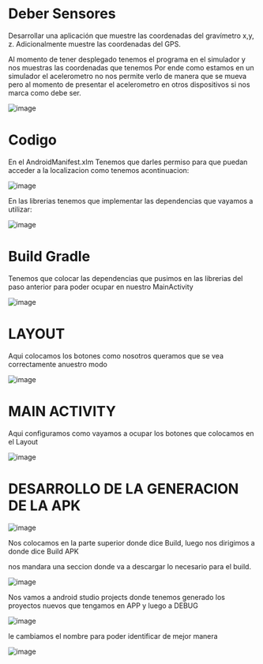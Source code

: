 # Deber Sensores
Desarrollar una aplicación que muestre las coordenadas del gravímetro x,y, z. Adicionalmente muestre las coordenadas del GPS. 

Al momento de tener desplegado tenemos el programa en el simulador y nos muestras las coordenadas que tenemos
Por ende como estamos en un simulador el acelerometro no nos permite verlo de manera que se mueva pero al momento de presentar el acelerometro en otros dispositivos si nos marca como debe ser.

![image](https://github.com/user-attachments/assets/427e4917-c9ab-4483-8b29-bbb8f18afa2b)

# Codigo

En el AndroidManifest.xlm
Tenemos que darles permiso para que puedan acceder a la localizacion como tenemos acontinuacion:

![image](https://github.com/user-attachments/assets/f7d23935-bf03-4042-bfc3-d6017aa4e144)

En las librerias tenemos que implementar las dependencias que vayamos a utilizar:

![image](https://github.com/user-attachments/assets/3882eec7-a384-4527-8867-5c30b5e19332)

# Build Gradle

Tenemos que colocar las dependencias que pusimos en las librerias del paso anterior para poder ocupar en nuestro MainActivity


![image](https://github.com/user-attachments/assets/3cf11083-ab7c-4f76-a8d5-07b8563848bf)


#  LAYOUT

Aqui colocamos los botones como nosotros queramos que se vea correctamente anuestro modo

![image](https://github.com/user-attachments/assets/1cb44a3a-ef3c-4722-9477-9e781eb967fd)



# MAIN ACTIVITY

Aqui configuramos como vayamos a ocupar los botones que colocamos en el Layout


![image](https://github.com/user-attachments/assets/c75dce6f-09b9-4dc0-8677-7d2c001c03f9)



# DESARROLLO DE LA GENERACION DE LA APK

![image](https://github.com/user-attachments/assets/a7b9f074-2306-4b3c-a8a8-fc91109b8dd2)

Nos colocamos en la parte superior donde dice Build, luego nos dirigimos a donde dice Build APK

nos mandara una seccion donde va a descargar lo necesario para el build.

![image](https://github.com/user-attachments/assets/be87ef7f-4f34-408a-9f8f-0f5432b08ddb)


Nos vamos a android studio projects donde tenemos generado los proyectos nuevos que tengamos en APP y luego a DEBUG

![image](https://github.com/user-attachments/assets/baf135ff-bec4-4ca0-b2de-0b1fe53aad61)

le cambiamos el nombre para poder identificar de mejor manera


![image](https://github.com/user-attachments/assets/0fc957c0-3ca4-43b5-a6d4-d454d395a7e2)




